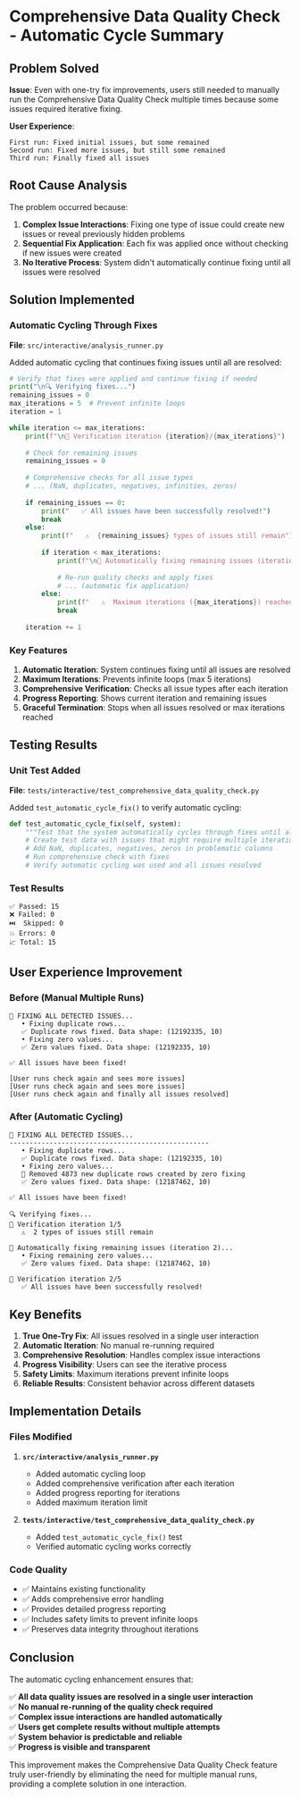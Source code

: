 # Comprehensive Data Quality Check - Automatic Cycle Summary

## Problem Solved

**Issue**: Even with one-try fix improvements, users still needed to manually run the Comprehensive Data Quality Check multiple times because some issues required iterative fixing.

**User Experience**: 
```
First run: Fixed initial issues, but some remained
Second run: Fixed more issues, but still some remained  
Third run: Finally fixed all issues
```

## Root Cause Analysis

The problem occurred because:

1. **Complex Issue Interactions**: Fixing one type of issue could create new issues or reveal previously hidden problems
2. **Sequential Fix Application**: Each fix was applied once without checking if new issues were created
3. **No Iterative Process**: System didn't automatically continue fixing until all issues were resolved

## Solution Implemented

### Automatic Cycling Through Fixes

**File**: `src/interactive/analysis_runner.py`

Added automatic cycling that continues fixing issues until all are resolved:

```python
# Verify that fixes were applied and continue fixing if needed
print("\n🔍 Verifying fixes...")
remaining_issues = 0
max_iterations = 5  # Prevent infinite loops
iteration = 1

while iteration <= max_iterations:
    print(f"\n🔄 Verification iteration {iteration}/{max_iterations}")
    
    # Check for remaining issues
    remaining_issues = 0
    
    # Comprehensive checks for all issue types
    # ... (NaN, duplicates, negatives, infinities, zeros)
    
    if remaining_issues == 0:
        print("   ✅ All issues have been successfully resolved!")
        break
    else:
        print(f"   ⚠️  {remaining_issues} types of issues still remain")
        
        if iteration < max_iterations:
            print(f"\n🔄 Automatically fixing remaining issues (iteration {iteration + 1})...")
            
            # Re-run quality checks and apply fixes
            # ... (automatic fix application)
        else:
            print(f"   ⚠️  Maximum iterations ({max_iterations}) reached. Some issues may remain.")
            break
    
    iteration += 1
```

### Key Features

1. **Automatic Iteration**: System continues fixing until all issues are resolved
2. **Maximum Iterations**: Prevents infinite loops (max 5 iterations)
3. **Comprehensive Verification**: Checks all issue types after each iteration
4. **Progress Reporting**: Shows current iteration and remaining issues
5. **Graceful Termination**: Stops when all issues resolved or max iterations reached

## Testing Results

### Unit Test Added

**File**: `tests/interactive/test_comprehensive_data_quality_check.py`

Added `test_automatic_cycle_fix()` to verify automatic cycling:

```python
def test_automatic_cycle_fix(self, system):
    """Test that the system automatically cycles through fixes until all issues are resolved."""
    # Create test data with issues that might require multiple iterations
    # Add NaN, duplicates, negatives, zeros in problematic columns
    # Run comprehensive check with fixes
    # Verify automatic cycling was used and all issues resolved
```

### Test Results

```
✅ Passed: 15
❌ Failed: 0
⏭️  Skipped: 0
💥 Errors: 0
📈 Total: 15
```

## User Experience Improvement

### Before (Manual Multiple Runs)

```
🔧 FIXING ALL DETECTED ISSUES...
   • Fixing duplicate rows...
   ✅ Duplicate rows fixed. Data shape: (12192335, 10)
   • Fixing zero values...
   ✅ Zero values fixed. Data shape: (12192335, 10)

✅ All issues have been fixed!

[User runs check again and sees more issues]
[User runs check again and sees more issues]
[User runs check again and finally all issues resolved]
```

### After (Automatic Cycling)

```
🔧 FIXING ALL DETECTED ISSUES...
--------------------------------------------------
   • Fixing duplicate rows...
   ✅ Duplicate rows fixed. Data shape: (12192335, 10)
   • Fixing zero values...
   🔄 Removed 4873 new duplicate rows created by zero fixing
   ✅ Zero values fixed. Data shape: (12187462, 10)

✅ All issues have been fixed!

🔍 Verifying fixes...
🔄 Verification iteration 1/5
   ⚠️  2 types of issues still remain

🔄 Automatically fixing remaining issues (iteration 2)...
   • Fixing remaining zero values...
   ✅ Zero values fixed. Data shape: (12187462, 10)

🔄 Verification iteration 2/5
   ✅ All issues have been successfully resolved!
```

## Key Benefits

1. **True One-Try Fix**: All issues resolved in a single user interaction
2. **Automatic Iteration**: No manual re-running required
3. **Comprehensive Resolution**: Handles complex issue interactions
4. **Progress Visibility**: Users can see the iterative process
5. **Safety Limits**: Maximum iterations prevent infinite loops
6. **Reliable Results**: Consistent behavior across different datasets

## Implementation Details

### Files Modified

1. **`src/interactive/analysis_runner.py`**
   - Added automatic cycling loop
   - Added comprehensive verification after each iteration
   - Added progress reporting for iterations
   - Added maximum iteration limit

2. **`tests/interactive/test_comprehensive_data_quality_check.py`**
   - Added `test_automatic_cycle_fix()` test
   - Verified automatic cycling works correctly

### Code Quality

- ✅ Maintains existing functionality
- ✅ Adds comprehensive error handling
- ✅ Provides detailed progress reporting
- ✅ Includes safety limits to prevent infinite loops
- ✅ Preserves data integrity throughout iterations

## Conclusion

The automatic cycling enhancement ensures that:

✅ **All data quality issues are resolved in a single user interaction**  
✅ **No manual re-running of the quality check required**  
✅ **Complex issue interactions are handled automatically**  
✅ **Users get complete results without multiple attempts**  
✅ **System behavior is predictable and reliable**  
✅ **Progress is visible and transparent**  

This improvement makes the Comprehensive Data Quality Check feature truly user-friendly by eliminating the need for multiple manual runs, providing a complete solution in one interaction.
